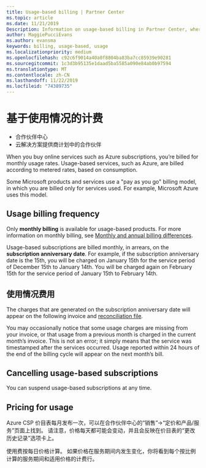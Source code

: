 ```yaml
---
title: Usage-based billing | Partner Center
ms.topic: article
ms.date: 11/21/2019
Description: Information on usage-based billing in Partner Center, where you're billed for monthly usage rates.
author: MaggiePucciEvans
ms.author: evansma
keywords: billing, usage-based, usage
ms.localizationpriority: medium
ms.openlocfilehash: c92c6f9014a40a0f8804ba83ba7cc85939e90281
ms.sourcegitcommit: 1c3d3b95135e1daad5ba5585a090e84ab0b97594
ms.translationtype: MT
ms.contentlocale: zh-CN
ms.lasthandoff: 11/22/2019
ms.locfileid: "74389735"
---
```

# <a name="usage-based-billing"></a>基于使用情况的计费

- 合作伙伴中心
- 云解决方案提供商计划中的合作伙伴

When you buy online services such as Azure subscriptions, you’re billed for monthly usage rates. Usage-based services, such as Azure, are billed according to metered rates, based on consumption.

Some Microsoft products and services use a "pay as you go" billing model, in which you are billed only for services used. For example, Microsoft Azure uses this model. 

## <a name="usage-billing-frequency"></a>Usage billing frequency

Only **monthly billing** is available for usage-based products. For more information on monthly billing, see [Monthly and annual billing differences](billing-annual-monthly.md).

Usage-based subscriptions are billed monthly, in arrears, on the **subscription anniversary date**. For example, if the subscription anniversary date is the 15th, you will be charged on January 15th for the service period of December 15th to January 14th. You will be charged again on February 15th for the service period of January 15th to February 14th. 

## <a name="usage-charges"></a>使用情况费用

The charges that are generated on the subscription anniversary date will appear on the following invoice and [reconciliation file](usage-based-recon-files.md).

You may occasionally notice that some usage charges are missing from your invoice, or that usage from a previous month is charged in the current month’s invoice. This is not an error; it simply means that the service was timestamped after the services occurred. Usage reported within 24 hours of the end of the billing cycle will appear on the next month’s bill.

## <a name="cancelling-usage-based-subscriptions"></a>Cancelling usage-based subscriptions

You can suspend usage-based subscriptions at any time.

## <a name="pricing-for-usage"></a>Pricing for usage

Azure CSP 价目表每月发布一次，可以在合作伙伴中心的“销售”->“定价和产品/服务”页面上找到。 请注意，价格每天都可能会变动，并且会反映在价目表的“更改历史记录”选项卡上。

使用费按每日价格计算。 如果价格在服务期间内发生变化，你将看到每个按比例计算的服务期间和适用价格的计费行。
